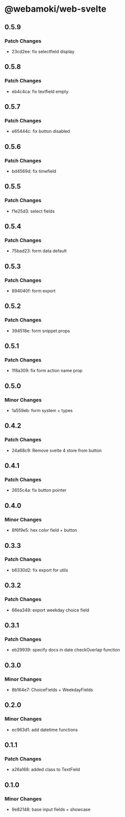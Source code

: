 # @webamoki/web-svelte

## 0.5.9

### Patch Changes

- 23cd2ee: fix selectfield display

## 0.5.8

### Patch Changes

- eb4c4ca: fix textfield empty

## 0.5.7

### Patch Changes

- e65444c: fix button disabled

## 0.5.6

### Patch Changes

- bd4569d: fix timefield

## 0.5.5

### Patch Changes

- f1e25d3: select fields

## 0.5.4

### Patch Changes

- 75bad23: form data default

## 0.5.3

### Patch Changes

- 894040f: form export

## 0.5.2

### Patch Changes

- 394518e: form snippet props

## 0.5.1

### Patch Changes

- 1f8a309: fix form action name prop

## 0.5.0

### Minor Changes

- 1a559eb: form system + types

## 0.4.2

### Patch Changes

- 24a68c9: Remove svelte 4 store from button

## 0.4.1

### Patch Changes

- 2655c4a: fix button pointer

## 0.4.0

### Minor Changes

- 8f6f9e5: hex color field + button

## 0.3.3

### Patch Changes

- b6330d2: fix export for utils

## 0.3.2

### Patch Changes

- 66ea349: export weekday choice field

## 0.3.1

### Patch Changes

- eb29939: specify docs in date checkOverlap function

## 0.3.0

### Minor Changes

- 8b164e7: ChoiceFields + WeekdayFields

## 0.2.0

### Minor Changes

- ec963d1: add datetime functions

## 0.1.1

### Patch Changes

- a26a168: added class to TextField

## 0.1.0

### Minor Changes

- 9e82148: base input fields + showcase
